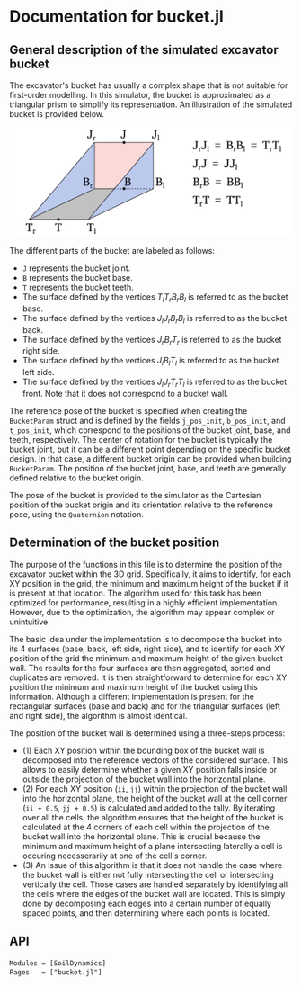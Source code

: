 # Documentation for bucket.jl

## General description of the simulated excavator bucket
The excavator's bucket has usually a complex shape that is not suitable for first-order modelling.
In this simulator, the bucket is approximated as a triangular prism to simplify its representation.
An illustration of the simulated bucket is provided below.

![Approximated bucket](./assets/bucket.png "Approximated bucket")

The different parts of the bucket are labeled as follows:
- `J` represents the bucket joint.
- `B` represents the bucket base.
- `T` represents the bucket teeth.
- The surface defined by the vertices $T_lT_rB_rB_l$ is referred to as the bucket base.
- The surface defined by the vertices $J_lJ_rB_rB_l$ is referred to as the bucket back.
- The surface defined by the vertices $J_rB_rT_r$ is referred to as the bucket right side.
- The surface defined by the vertices $J_lB_lT_l$ is referred to as the bucket left side.
- The surface defined by the vertices $J_lJ_rT_rT_l$ is referred to as the bucket front. Note that it does not correspond to a bucket wall.

The reference pose of the bucket is specified when creating the `BucketParam` struct and is defined by the fields `j_pos_init`, `b_pos_init`, and `t_pos_init`, which correspond to the positions of the bucket joint, base, and teeth, respectively.
The center of rotation for the bucket is typically the bucket joint, but it can be a different point depending on the specific bucket design.
In that case, a different bucket origin can be provided when building `BucketParam`.
The position of the bucket joint, base, and teeth are generally defined relative to the bucket origin.

The pose of the bucket is provided to the simulator as the Cartesian position of the bucket origin and its orientation relative to the reference pose, using the `Quaternion` notation.

## Determination of the bucket position
The purpose of the functions in this file is to determine the position of the excavator bucket within the 3D grid.
Specifically, it aims to identify, for each XY position in the grid, the minimum and maximum height of the bucket if it is present at that location.
The algorithm used for this task has been optimized for performance, resulting in a highly efficient implementation.
However, due to the optimization, the algorithm may appear complex or unintuitive.

The basic idea under the implementation is to decompose the bucket into its 4 surfaces (base, back, left side, right side), and to identify for each XY position of the grid the minimum and maximum height of the given bucket wall.
The results for the four surfaces are then aggregated, sorted and duplicates are removed.
It is then straightforward to determine for each XY position the minimum and maximum height of the bucket using this information.
Although a different implementation is present for the rectangular surfaces (base and back) and for the triangular surfaces (left and right side), the algorithm is almost identical.

The position of the bucket wall is determined using a three-steps process:
- (1) Each XY position within the bounding box of the bucket wall is decomposed into the reference vectors of the considered surface.
  This allows to easily determine whether a given XY position falls inside or outside the projection of the bucket wall into the horizontal plane.
- (2) For each XY position (`ii`, `jj`) within the projection of the bucket wall into the horizontal plane, the height of the bucket wall at the cell corner (`ii + 0.5`, `jj + 0.5`) is calculated and added to the tally.
  By iterating over all the cells, the algorithm ensures that the height of the bucket is calculated at the 4 corners of each cell within the projection of the bucket wall into the horizontal plane.
  This is crucial because the minimum and maximum height of a plane intersecting laterally a cell is occuring necesserarily at one of the cell's corner.
- (3) An issue of this algorithm is that it does not handle the case where the bucket wall is either not fully intersecting the cell or intersecting vertically the cell.
  Those cases are handled separately by identifying all the cells where the edges of the bucket wall are located. This is simply done by decomposing each edges into a certain number of equally spaced points, and then determining where each points is located.


## API
```@autodocs
Modules = [SoilDynamics]
Pages   = ["bucket.jl"]
```
